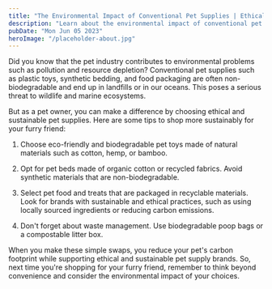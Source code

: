 ```yaml
---
title: "The Environmental Impact of Conventional Pet Supplies | Ethical Pet Supplies"
description: "Learn about the environmental impact of conventional pet supplies and how to shop ethically for your furry friend. Discover ethical pet supplies that reduce your pet&#39;s carbon footprint."
pubDate: "Mon Jun 05 2023"
heroImage: "/placeholder-about.jpg"
---
```


Did you know that the pet industry contributes to environmental problems such as pollution and resource depletion? Conventional pet supplies such as plastic toys, synthetic bedding, and food packaging are often non-biodegradable and end up in landfills or in our oceans. This poses a serious threat to wildlife and marine ecosystems.

But as a pet owner, you can make a difference by choosing ethical and sustainable pet supplies. Here are some tips to shop more sustainably for your furry friend:

1. Choose eco-friendly and biodegradable pet toys made of natural materials such as cotton, hemp, or bamboo.

2. Opt for pet beds made of organic cotton or recycled fabrics. Avoid synthetic materials that are non-biodegradable.

3. Select pet food and treats that are packaged in recyclable materials. Look for brands with sustainable and ethical practices, such as using locally sourced ingredients or reducing carbon emissions.

4. Don&#39;t forget about waste management. Use biodegradable poop bags or a compostable litter box.

When you make these simple swaps, you reduce your pet&#39;s carbon footprint while supporting ethical and sustainable pet supply brands. So, next time you&#39;re shopping for your furry friend, remember to think beyond convenience and consider the environmental impact of your choices.